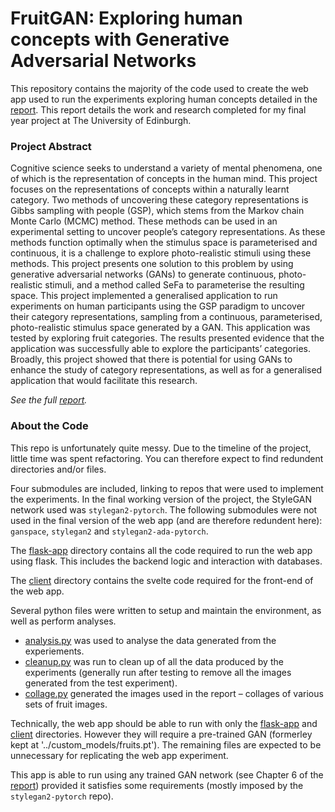 # FruitGAN: Exploring human concepts with Generative Adversarial Networks
This repository contains the majority of the code used to create the web app used to run the experiments exploring human concepts detailed in the [report](https://project-archive.inf.ed.ac.uk/ug4/20223024/ug4_proj.pdf). This report details the work and research completed for my final year project at The University of Edinburgh.

### Project Abstract

Cognitive science seeks to understand a variety of mental phenomena, one of which
is the representation of concepts in the human mind. This project focuses on the
representations of concepts within a naturally learnt category. Two methods of uncovering these category representations is Gibbs sampling with people (GSP), which
stems from the Markov chain Monte Carlo (MCMC) method. These methods can be
used in an experimental setting to uncover people’s category representations. As these
methods function optimally when the stimulus space is parameterised and continuous,
it is a challenge to explore photo-realistic stimuli using these methods. This project
presents one solution to this problem by using generative adversarial networks (GANs)
to generate continuous, photo-realistic stimuli, and a method called SeFa to parameterise the resulting space. This project implemented a generalised application to run
experiments on human participants using the GSP paradigm to uncover their category
representations, sampling from a continuous, parameterised, photo-realistic stimulus
space generated by a GAN. This application was tested by exploring fruit categories.
The results presented evidence that the application was successfully able to explore the
participants’ categories. Broadly, this project showed that there is potential for using
GANs to enhance the study of category representations, as well as for a generalised
application that would facilitate this research.

_See the full [report](https://project-archive.inf.ed.ac.uk/ug4/20223024/ug4_proj.pdf)._

### About the Code
This repo is unfortunately quite messy. Due to the timeline of the project, little time was spent refactoring. You can therefore expect to find redundent directories and/or files.

Four submodules are included, linking to repos that were used to implement the experiments. In the final working version of the project, the StyleGAN network used was `stylegan2-pytorch`. The following submodules were not used in the final version of the web app (and are therefore redundent here): `ganspace`, `stylegan2` and `stylegan2-ada-pytorch`.

The [flask-app](flask-app/) directory contains all the code required to run the web app using flask. This includes the backend logic and interaction with databases.

The [client](client/) directory contains the svelte code required for the front-end of the web app.

Several python files were written to setup and maintain the environment, as well as perform analyses. 
- [analysis.py](analysis.py) was used to analyse the data generated from the experiements.
- [cleanup.py](cleanup.py) was run to clean up of all the data produced by the experiments (generally run after testing to remove all the images generated from the test experiment).
- [collage.py](collage.py) generated the images used in the report – collages of various sets of fruit images.

Technically, the web app should be able to run with only the [flask-app](flask-app/) and [client](client/) directories. However they will require a pre-trained GAN (formerley kept at '../custom_models/fruits.pt'). The remaining files are expected to be unnecessary for replicating the web app experiment.

This app is able to run using any trained GAN network (see Chapter 6 of the [report](https://project-archive.inf.ed.ac.uk/ug4/20223024/ug4_proj.pdf)) provided it satisfies some requirements (mostly imposed by the `stylegan2-pytorch` repo).
